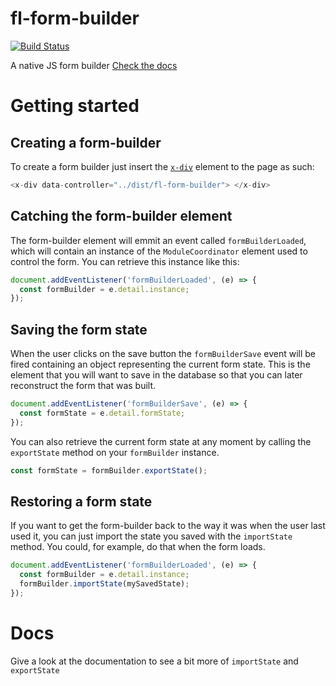 # fl-form-builder
[![Build Status](https://travis-ci.org/fourlabsldn/fl-multi-calendar.svg?branch=master)](https://travis-ci.org/fourlabsldn/fl-multi-calendar)

A native JS form builder
[Check the docs](https://fourlabsldn.github.io/fl-form-builder/)

# Getting started
## Creating a form-builder
To create a form builder just insert the [`x-div`](https://github.com/fourlabsldn/x-div) element to the page as such:

``` javascript
<x-div data-controller="../dist/fl-form-builder"> </x-div>
```

## Catching the form-builder element
The form-builder element will emmit an event called `formBuilderLoaded`, which will contain an instance of the `ModuleCoordinator` element used to control the form. You can retrieve this instance like this:

``` javascript
document.addEventListener('formBuilderLoaded', (e) => {
  const formBuilder = e.detail.instance;
});
```

## Saving the form state
When the user clicks on the save button the `formBuilderSave` event will be fired containing an object representing the current form state. This is the element that you will want to save in the database so that you can later reconstruct the form that was built.

``` javascript
document.addEventListener('formBuilderSave', (e) => {
  const formState = e.detail.formState;
});
```

You can also retrieve the current form state at any moment by calling the `exportState` method on your `formBuilder` instance.

``` javascript
const formState = formBuilder.exportState();
```

## Restoring a form state
If you want to get the form-builder back to the way it was when the user last used it, you can just import the state you saved with the `importState` method. You could, for example, do that when the form loads.

``` javascript
document.addEventListener('formBuilderLoaded', (e) => {
  const formBuilder = e.detail.instance;
  formBuilder.importState(mySavedState);
});
```

# Docs
Give a look at the documentation to see a bit more of `importState` and `exportState`
